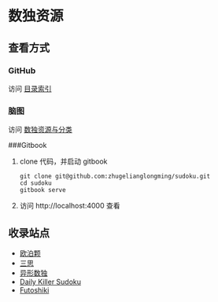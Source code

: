 # 数独资源

## 查看方式

### GitHub

访问 [目录索引](SUMMARY.md)

### 脑图

访问 [数独资源与分类](http://naotu.baidu.com/file/825e8b6bb24556bf904887a36158afcd?token=2739364acfe6d714)

###Gitbook

1. clone 代码，并启动 gitbook
    ```shell
    git clone git@github.com:zhugelianglongming/sudoku.git
    cd sudoku
    gitbook serve
    ```
2. 访问 http://localhost:4000 查看

## 收录站点
- [欧泊颗](https://www.oubk.com/)
- [三思](https://www.12634.com/)
- [异形数独](https://cn.puzzle-jigsaw-sudoku.com/)
- [Daily Killer Sudoku](https://www.dailykillersudoku.com/)
- [Futoshiki](https://cn.puzzle-futoshiki.com/)
